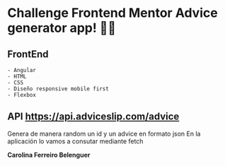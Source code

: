 
# Challenge Frontend Mentor Advice generator app! 🚀🚀

## FrontEnd
    - Angular
    - HTML
    - CSS
    - Diseño responsive mobile first
    - Flexbox

## API https://api.adviceslip.com/advice
Genera de manera random un id y un advice en formato json
En la aplicación lo vamos a consutar mediante fetch


**Carolina Ferreiro Belenguer** 

